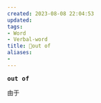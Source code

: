```yaml
---
created: 2023-08-08 22:04:53
updated: 
tags: 
- Word
- Verbal-word
title: 🚩out of
aliases:
- 
---
```


<pre><strong>out of</strong></pre>
由于